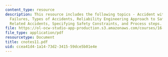 ```yaml
---
content_type: resource
description: This resource includes the following topics - Accident with No Component
  Failures, Types of Accidents, Reliability Engineering Approach to Safety, Software
  Related Accidents, Specifying Safety Constraints, and Process steps.
file: https://ol-ocw-studio-app-production.s3.amazonaws.com/courses/16-355j-software-engineering-concepts-fall-2005/ccea41d41a1473d2341559dce5b01e4e_cnotes11.pdf
file_type: application/pdf
resourcetype: Document
title: cnotes11.pdf
uid: ccea41d4-1a14-73d2-3415-59dce5b01e4e
---
```

